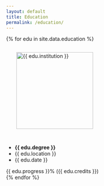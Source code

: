 ```yaml
---
layout: default
title: Education
permalink: /education/
---
```


<div class="container" style="margin-top: 1em">
  <div class="row row-cols-1 row-cols-md-2 g-4">
    {% for edu in site.data.education %}
    <div class="col">
      <div class="card text-bg-light text-center h-100">
        <img
          src="{{ site.baseurl }}{{ edu.image }}"
          class="card-img-top img-fluid"
          alt="{{ edu.institution }}"
          style="height: 15em; object-fit: contain; padding: 2em"
        />
        <ul class="list-group list-group-flush">
          <li class="list-group-item"><b>{{ edu.degree }}</b></li>
          <li class="list-group-item">{{ edu.location }}</li>
          <li class="list-group-item">{{ edu.date }}</li>
        </ul>
        <div class="card-footer">
          <div
            class="progress"
            role="progressbar"
            aria-label="{{ edu.degree }} progress"
            aria-valuenow="{{ edu.progress }}"
            aria-valuemin="0"
            aria-valuemax="100"
          >
            <div
              class="progress-bar {{ edu.progress-bar }}"
              style="width: {{ edu.progress }}%"
            >
              {{ edu.progress }}% ({{ edu.credits }})
            </div>
          </div>
        </div>
      </div>
    </div>
    {% endfor %}
  </div>
</div>
